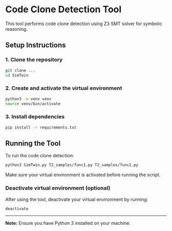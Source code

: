 # Code Clone Detection Tool

This tool performs code clone detection using Z3 SMT solver for symbolic reasoning.

## Setup Instructions

### 1. Clone the repository
```bash
git clone ...
cd SimTwin
```

### 2. Create and activate the virtual environment
```bash
python3 -m venv venv
source venv/bin/activate
```

### 3. Install dependencies
```bash
pip install -r requirements.txt
```

## Running the Tool

To run the code clone detection:

```bash
python3 SimTwin.py T2_samples/func1.py T2_samples/func2.py
```

Make sure your virtual environment is activated before running the script.

### Deactivate virtual environment (optional)
After using the tool, deactivate your virtual environment by running:

```bash
deactivate
```

---

**Note:** Ensure you have Python 3 installed on your machine.
